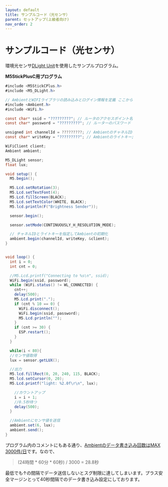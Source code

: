```yaml
---
layout: default
title: サンプルコード（光センサ）
parent: セットアップ(上級者向け)
nav_order: 2
---
```


# サンプルコード（光センサ）

環境光センサ[DLight Unit](https://docs.m5stack.com/en/unit/DLight%20Unit)を使用したサンプルプログラム。

**M5StickPlusC用プログラム**
```java
#include <M5StickCPlus.h>
#include <M5_DLight.h>

// AmbientとWIFIライブラリの読み込みとログイン情報を定義 ここから
#include <Ambient.h>
#include <WiFi.h>

const char* ssid = "?????????"; // ルータのアクセスポイント名
const char* password = "?????????"; // ルーターのパスワード

unsigned int channelId = ?????????; // AmbientのチャネルID
const char* writeKey = "?????????"; // Ambientのライトキー;

WiFiClient client;
Ambient ambient;

M5_DLight sensor;
float lux;

void setup() {
  M5.begin();

  M5.Lcd.setRotation(3);
  M5.Lcd.setTextFont(4);
  M5.Lcd.fillScreen(BLACK);
  M5.Lcd.setTextColor(WHITE, BLACK);
  M5.lcd.println(F("Brightness Sender"));

  sensor.begin();

  sensor.setMode(CONTINUOUSLY_H_RESOLUTION_MODE);

  // チャネルIDとライトキーを指定してAmbientの初期化
  ambient.begin(channelId, writeKey, &client);
}


void loop() {
  int i = 0;
  int cnt = 0;

  //M5.Lcd.printf("Connecting to %s\n", ssid);
  WiFi.begin(ssid, password);
  while (WiFi.status() != WL_CONNECTED) {
    cnt++;
    delay(500);
    M5.Lcd.print(".");
    if (cnt % 10 == 0) {
      WiFi.disconnect();
      WiFi.begin(ssid, password);
      M5.Lcd.println("");
    }
    if (cnt >= 30) {
      ESP.restart();
    }
  }

  while(i < 80){
  //センサ値取得
  lux = sensor.getLUX();

  //出力
  M5.lcd.fillRect(0, 20, 240, 115, BLACK);
  M5.lcd.setCursor(0, 20);
  M5.Lcd.printf("light: %2.0f\r\n", lux);

    //カウントアップ
    i = i + 1;
    //0.5秒待つ
    delay(500);
  }

  //Ambientにセンサ値を送信
  ambient.set(6, lux);
  ambient.send();
}
```

プログラム内のコメントにもある通り、[Ambientのデータ書き込み回数はMAX 3000件/日](https://ambidata.io/refs/spec/)です。なので、

> (24時間 * 60分 * 60秒) / 3000 =  28.8秒


最低でも↑の間隔でデータ送信しないとスグ制限に達してしまいます。プラス安全マージンとって40秒間隔でのデータ書き込み設定にしております。